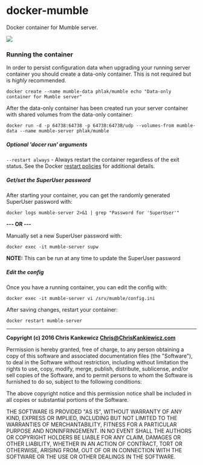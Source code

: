 docker-mumble
=============

Docker container for Mumble server.

[![](https://badge.imagelayers.io/phlak/mumble:latest.svg)](https://imagelayers.io/?images=phlak/mumble:latest 'Get your own badge on imagelayers.io')


### Running the container

In order to persist configuration data when upgrading your running server container you should
create a data-only container. This is not required but is _highly_ recommended.

    docker create --name mumble-data phlak/mumble echo "Data-only container for Mumble server"

After the data-only container has been created run your server container with shared volumes from
the data-only container:

    docker run -d -p 64738:64738 -p 64738:64738/udp --volumes-from mumble-data --name mumble-server phlak/mumble


##### Optional 'docer run' arguments

`--restart always` - Always restart the container regardless of the exit status. See the Docker
                     [restart policies](https://goo.gl/OI87rA) for additional details.


##### Get/set the SuperUser password

After starting your container, you can get the randomly generated SuperUser password with:

    docker logs mumble-server 2>&1 | grep "Password for 'SuperUser'"

**--- OR ---**

Manually set a new SuperUser password with:

    docker exec -it mumble-server supw

**NOTE:** This can be run at any time to update the SuperUser password


##### Edit the config

Once you have a running container, you can edit the config with:

    docker exec -it mumble-server vi /srv/mumble/config.ini

After saving changes, restart your container:

    docker restart mumble-server


-----

**Copyright (c) 2016 Chris Kankewicz <Chris@ChrisKankiewicz.com>**

Permission is hereby granted, free of charge, to any person obtaining a copy
of this software and associated documentation files (the "Software"), to deal
in the Software without restriction, including without limitation the rights
to use, copy, modify, merge, publish, distribute, sublicense, and/or sell
copies of the Software, and to permit persons to whom the Software is
furnished to do so, subject to the following conditions:

The above copyright notice and this permission notice shall be included in
all copies or substantial portions of the Software.

THE SOFTWARE IS PROVIDED "AS IS", WITHOUT WARRANTY OF ANY KIND, EXPRESS OR
IMPLIED, INCLUDING BUT NOT LIMITED TO THE WARRANTIES OF MERCHANTABILITY,
FITNESS FOR A PARTICULAR PURPOSE AND NONINFRINGEMENT. IN NO EVENT SHALL THE
AUTHORS OR COPYRIGHT HOLDERS BE LIABLE FOR ANY CLAIM, DAMAGES OR OTHER
LIABILITY, WHETHER IN AN ACTION OF CONTRACT, TORT OR OTHERWISE, ARISING FROM,
OUT OF OR IN CONNECTION WITH THE SOFTWARE OR THE USE OR OTHER DEALINGS IN
THE SOFTWARE.
